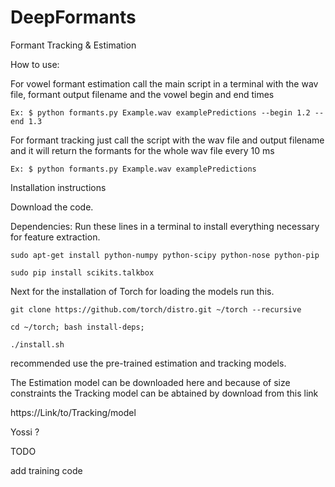 # DeepFormants
Formant Tracking &amp; Estimation

How to use:

For vowel formant estimation call the main script in a terminal with the wav file, formant output filename and the vowel begin and end times

```Ex: $ python formants.py Example.wav examplePredictions --begin 1.2 --end 1.3```

For formant tracking just call the script with the wav file and output filename and it will return the formants for the whole wav file every 10 ms

```Ex: $ python formants.py Example.wav examplePredictions```

Installation instructions

Download the code.

Dependencies:
Run these lines in a terminal to install everything necessary for feature extraction.
```
sudo apt-get install python-numpy python-scipy python-nose python-pip

sudo pip install scikits.talkbox 
```
Next for the installation of Torch for loading the models run this.
```
git clone https://github.com/torch/distro.git ~/torch --recursive

cd ~/torch; bash install-deps;

./install.sh
```

recommended use the pre-trained estimation and tracking models.

The Estimation model can be downloaded here and because of size constraints the Tracking model can be abtained by download from this link

https://Link/to/Tracking/model

Yossi ?

TODO

add training code

